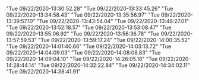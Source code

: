 "Tue 09/22/2020-13:30:52.28" 
"Tue 09/22/2020-13:33:45.26" 
"Tue 09/22/2020-13:34:58.43" 
"Tue 09/22/2020-13:35:56.97" 
"Tue 09/22/2020-13:39:57.10" 
"Tue 09/22/2020-13:43:54.04" 
"Tue 09/22/2020-13:48:27.01" 
"Tue 09/22/2020-13:52:18.57" 
"Tue 09/22/2020-13:53:08.47" 
"Tue 09/22/2020-13:55:06.92" 
"Tue 09/22/2020-13:56:36.78" 
"Tue 09/22/2020-13:57:59.53" 
"Tue 09/22/2020-13:59:17.24" 
"Tue 09/22/2020-14:00:35.52" 
"Tue 09/22/2020-14:01:40.66" 
"Tue 09/22/2020-14:03:13.72" 
"Tue 09/22/2020-14:04:09.03" 
"Tue 09/22/2020-14:08:08.83" 
"Tue 09/22/2020-14:09:04.10" 
"Tue 09/22/2020-14:26:05.18" 
"Tue 09/22/2020-14:28:44.14" 
"Tue 09/22/2020-14:32:22.84" 
"Tue 09/22/2020-14:34:02.11" 
"Tue 09/22/2020-14:38:41.91" 

